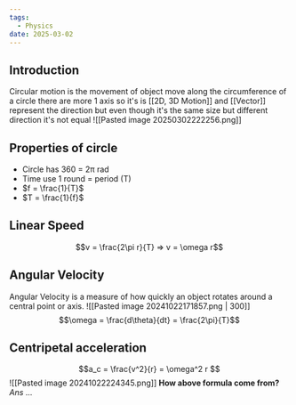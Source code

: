 ```yaml
---
tags:
  - Physics
date: 2025-03-02
---
```

## Introduction 
Circular motion is the movement of object move along the circumference of a circle there are more 1 axis so it's is [[2D, 3D Motion]] and [[Vector]] represent the direction but even though it's the same size but different direction it's not equal
![[Pasted image 20250302222256.png]]
## Properties of circle
- Circle has 360 = 2π rad
- Time use 1 round = period (T)
- $f = \frac{1}{T}$
- $T = \frac{1}{f}$
## Linear Speed 

$$v = \frac{2\pi r}{T} => v = \omega r$$
## Angular Velocity
Angular Velocity is a measure of how quickly an object rotates around a central point or axis.
![[Pasted image 20241022171857.png | 300]]
$$\omega = \frac{d\theta}{dt} = \frac{2\pi}{T}$$
## Centripetal acceleration
$$a_c = \frac{v^2}{r} = \omega^2 r $$
![[Pasted image 20241022224345.png]]
**How above formula come from?**
*Ans* ...

